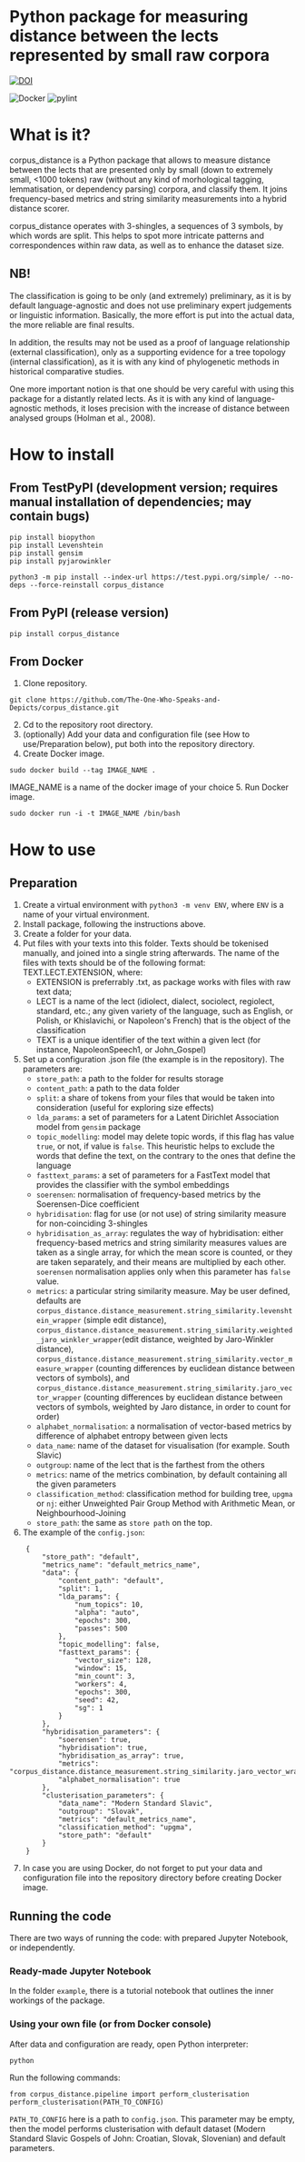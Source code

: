 # Python package for measuring distance between the lects represented by small raw corpora
[![DOI](https://zenodo.org/badge/DOI/10.5281/zenodo.11395683.svg)](https://doi.org/10.5281/zenodo.11395683)

![Docker](https://img.shields.io/badge/docker-%230db7ed.svg?style=for-the-badge&logo=docker&logoColor=white)
![pylint](https://img.shields.io/badge/linting-pylint-yellowgreen)

# What is it?

corpus_distance is a Python package that allows to measure distance between the lects that are presented only by small (down to extremely small, <1000 tokens) raw (without any kind of morhological tagging, lemmatisation, or dependency parsing) corpora, and classify them. It joins frequency-based metrics and string similarity measurements into a hybrid distance scorer.

corpus_distance operates with 3-shingles, a sequences of 3 symbols, by which words are split. This helps to spot more intricate patterns and correspondences within raw data, as well as to enhance the dataset size.

## NB!

The classification is going to be only (and extremely) preliminary, as it is by default language-agnostic and does not use preliminary expert judgements or linguistic information. Basically, the more effort is put into the actual data, the more reliable are final results. 

In addition, the results may not be used as a proof of language relationship (external classification), only as a supporting evidence for a tree topology (internal classification), as it is with any kind of phylogenetic methods in historical comparative studies.

One more important notion is that one should be very careful with using this package for a distantly related lects. As it is with any kind of language-agnostic methods, it loses precision with the increase of distance between analysed groups (Holman et al., 2008). 

# How to install

## From TestPyPI (development version; requires manual installation of dependencies; may contain bugs)

```
pip install biopython
pip install Levenshtein
pip install gensim
pip install pyjarowinkler

python3 -m pip install --index-url https://test.pypi.org/simple/ --no-deps --force-reinstall corpus_distance
```

## From PyPI (release version)

```
pip install corpus_distance
```

## From Docker

1. Clone repository.
```
git clone https://github.com/The-One-Who-Speaks-and-Depicts/corpus_distance.git
```
2. Cd to the repository root directory.
3. (optionally) Add your data and configuration file (see How to use/Preparation below), put both into the repository directory.
4. Create Docker image.
```
sudo docker build --tag IMAGE_NAME .
```
IMAGE_NAME is a name of the docker image of your choice
5. Run Docker image.
```
sudo docker run -i -t IMAGE_NAME /bin/bash
```

# How to use

## Preparation

1. Create a virtual environment with `python3 -m venv ENV`, where `ENV` is a name of your virtual environment.
2. Install package, following the instructions above.
3. Create a folder for your data.
4. Put files with your texts into this folder. Texts should be tokenised manually, and joined into a single string afterwards. The name of the files with texts should be of the following format: TEXT.LECT.EXTENSION, where: 
   - EXTENSION is preferrably .txt, as package works with files with raw text data;
   - LECT is a name of the lect (idiolect, dialect, sociolect, regiolect, standard, etc.; any given variety of the language, such as English, or Polish, or Khislavichi, or Napoleon's French) that is the object of the classification
   - TEXT is a unique identifier of the text within a given lect (for instance, NapoleonSpeech1, or John_Gospel)
5. Set up a configuration .json file (the example is in the repository). The parameters are:
   -  `store_path`: a path to the folder for results storage
   -  `content_path`: a path to the data folder
   -  `split`: a share of tokens from your files that would be taken into consideration (useful for exploring size effects)
   -  `lda_params`: a set of parameters for a Latent Dirichlet Association model from `gensim` package
   -  `topic_modelling`: model may delete topic words, if this flag has value `true`, or not, if value is `false`. This heuristic helps to exclude the words that define the text, on the contrary to the ones that define the language
   -  `fasttext_params`: a set of parameters for a FastText model that provides the classifier with the symbol embeddings
   -  `soerensen`: normalisation of frequency-based metrics by the Soerensen-Dice coefficient
   -  `hybridisation`: flag for use (or not use) of string similarity measure for non-coinciding 3-shingles
   -  `hybridisation_as_array`: regulates the way of hybridisation: either frequency-based metrics and string similarity measures values are taken as a single array, for which the mean score is counted, or they are taken separately, and their means are multiplied by each other. `soerensen` normalisation applies only when this parameter has `false` value.
   -  `metrics`: a particular string similarity measure. May be user defined, defaults are `corpus_distance.distance_measurement.string_similarity.levenshtein_wrapper` (simple edit distance), `corpus_distance.distance_measurement.string_similarity.weighted_jaro_winkler_wrapper`(edit distance, weighted by Jaro-Winkler distance), `corpus_distance.distance_measurement.string_similarity.vector_measure_wrapper` (counting differences by euclidean distance between vectors of symbols), and `corpus_distance.distance_measurement.string_similarity.jaro_vector_wrapper` (counting differences by euclidean distance between vectors of symbols, weighted by Jaro distance, in order to count for order)
   -  `alphabet_normalisation`: a normalisation of vector-based metrics by difference of alphabet entropy between given lects
   -  `data_name`: name of the dataset for visualisation (for example. South Slavic)
   -  `outgroup`:  name of the lect that is the farthest from the others
   -  `metrics`: name of the metrics combination, by default containing all the given parameters
   -  `classification_method`: classification method for building tree, `upgma` or `nj`: either Unweighted Pair Group Method with Arithmetic Mean, or Neighbourhood-Joining
   -  `store_path`: the same as `store path` on the top.
6. The example of the `config.json`:
```
    {
        "store_path": "default",
        "metrics_name": "default_metrics_name",
        "data": {
            "content_path": "default",
            "split": 1,
            "lda_params": {
                "num_topics": 10,
                "alpha": "auto",
                "epochs": 300,
                "passes": 500
            },
            "topic_modelling": false,
            "fasttext_params": {
                "vector_size": 128,
                "window": 15,
                "min_count": 3,
                "workers": 4,
                "epochs": 300,
                "seed": 42,
                "sg": 1
            }
        },
        "hybridisation_parameters": {
            "soerensen": true,
            "hybridisation": true,
            "hybridisation_as_array": true,
            "metrics": "corpus_distance.distance_measurement.string_similarity.jaro_vector_wrapper",
            "alphabet_normalisation": true
        },
        "clusterisation_parameters": {
            "data_name": "Modern Standard Slavic",
            "outgroup": "Slovak",
            "metrics": "default_metrics_name",
            "classification_method": "upgma",
            "store_path": "default"
        }
    }
```
7. In case you are using Docker, do not forget to put your data and configuration file into the repository directory before creating Docker image. 

## Running the code

There are two ways of running the code: with prepared Jupyter Notebook, or independently.

### Ready-made Jupyter Notebook

In the folder `example`, there is a tutorial notebook that outlines the inner workings of the package.

### Using your own file (or from Docker console)

After data and configuration are ready, open Python interpreter:

```
python
```

Run the following commands:

```
from corpus_distance.pipeline import perform_clusterisation
perform_clusterisation(PATH_TO_CONFIG)
```

`PATH_TO_CONFIG` here is a path to `config.json`. This parameter may be empty, then the model performs clusterisation with default dataset (Modern Standard Slavic Gospels of John: Croatian, Slovak, Slovenian) and default parameters.
